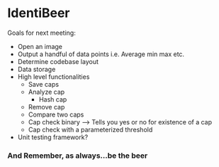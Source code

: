 # IdentiBeer

Goals for next meeting: 
* Open an image 
* Output a handful of data points i.e. Average min max etc. 
* Determine codebase layout 
* Data storage 
* High level functionalities
    * Save caps
    * Analyze cap
        * Hash cap
    * Remove cap 
    * Compare two caps 
    * Cap check binary --> Tells you yes or no for existence of a cap
    * Cap check with a parameterized threshold 
* Unit testing framework? 


### And Remember, as always...be the beer


